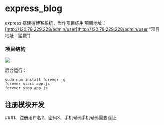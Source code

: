 # express_blog
  express 搭建得博客系统，当作项目练手
  项目地址：[http://120.78.229.228/admin/user](http://120.78.229.228/admin/user "项目地址：猛戳")

### 项目结构
  
![](https://i.imgur.com/1dyPS2B.png)

后台运行：
     
    sudo npm install forever -g
    forever start app.js
    forever stop app.js


## 注册模块开发

###1、注册用户名2、密码3、手机号码手机号码需要验证
